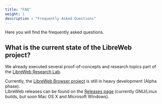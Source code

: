 ```yaml
---
title: "FAQ"
weight: 1
description : "Frequently Asked Questions"
---
```


Here you will find the frequently asked questions.

## What is the current state of the LibreWeb project?

We already executed several proof-of-concepts and research topics part of the [LibreWeb Research Lab](https://gitlab.melroy.org/libreweb/research_lab).

Currently, the [LibreWeb Browser project](https://gitlab.melroy.org/libreweb/browser) is still in heavy development (Alpha phase).  
LibreWeb releases can be found on the [Releases page](https://gitlab.melroy.org/libreweb/browser/-/releases) (currently GNU/Linux builds, but soon Mac OS X and Microsoft Windows).
